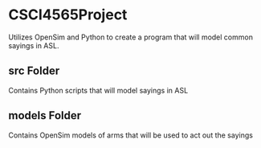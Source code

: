 # CSCI4565Project
Utilizes OpenSim and Python to create a program that will model common sayings in ASL.

## src Folder
Contains Python scripts that will model sayings in ASL

## models Folder
Contains OpenSim models of arms that will be used to act out the sayings
